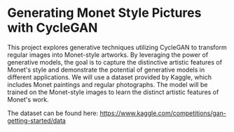 # Generating Monet Style Pictures with CycleGAN


This project explores generative techniques utilizing CycleGAN to transform regular images into Monet-style artworks. By leveraging the power of generative models, the goal is to capture the distinctive artistic features of Monet's style and demonstrate the potential of generative models in different applications. We will use a dataset provided by Kaggle, which includes Monet paintings and regular photographs. The model will be trained on the Monet-style images to learn the distinct artistic features of Monet's work.

The dataset can be found here: https://www.kaggle.com/competitions/gan-getting-started/data
